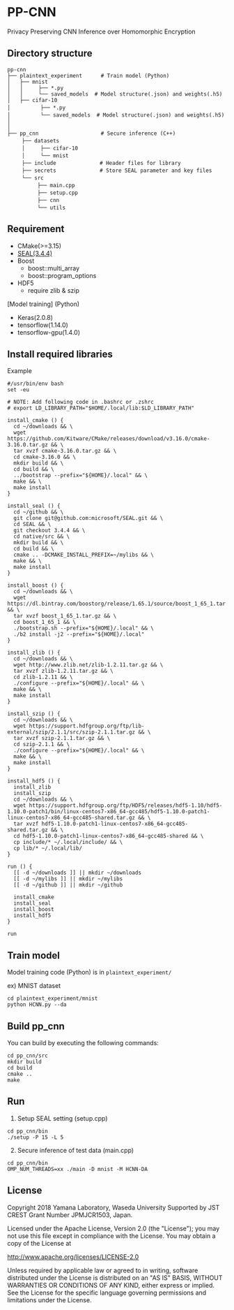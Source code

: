 # PP-CNN
Privacy Preserving CNN Inference over Homomorphic Encryption

## Directory structure
```
pp-cnn
├── plaintext_experiment      # Train model (Python)
│   ├── mnist
│   │     ├── *.py
│   │     └── saved_models  # Model structure(.json) and weights(.h5)
│   ├── cifar-10
│   　     ├── *.py
│   　     └── saved_models  # Model structure(.json) and weights(.h5)
│
│
├── pp_cnn                    # Secure inference (C++)
　   ├── datasets
　   │     ├── cifar-10
　   │     └── mnist
　   ├── include              # Header files for library
　   ├── secrets              # Store SEAL parameter and key files
　   └── src
　        ├── main.cpp
　        ├── setup.cpp
　        ├── cnn
　        └── utils
```

## Requirement
- CMake(>=3.15)
- [SEAL(3.4.4)](https://github.com/microsoft/SEAL/tree/3.4.4)
- Boost
  - boost::multi_array
  - boost::program_options
- HDF5
  - require zlib & szip

[Model training] (Python)
- Keras(2.0.8)
- tensorflow(1.14.0)
- tensorflow-gpu(1.4.0)

## Install required libraries
Example
```
#/usr/bin/env bash
set -eu

# NOTE: Add following code in .bashrc or .zshrc
# export LD_LIBRARY_PATH="$HOME/.local/lib:$LD_LIBRARY_PATH"

install_cmake () {
  cd ~/downloads && \
  wget https://github.com/Kitware/CMake/releases/download/v3.16.0/cmake-3.16.0.tar.gz && \
  tar xvzf cmake-3.16.0.tar.gz && \
  cd cmake-3.16.0 && \
  mkdir build && \
  cd build && \
  ../bootstrap --prefix="${HOME}/.local" && \
  make && \
  make install
}

install_seal () {
  cd ~/github && \
  git clone git@github.com:microsoft/SEAL.git && \
  cd SEAL && \
  git checkout 3.4.4 && \
  cd native/src && \
  mkdir build && \
  cd build && \
  cmake .. -DCMAKE_INSTALL_PREFIX=~/mylibs && \
  make && \
  make install
}

install_boost () {
  cd ~/downloads && \
  wget https://dl.bintray.com/boostorg/release/1.65.1/source/boost_1_65_1.tar.gz && \
  tar xvzf boost_1_65_1.tar.gz && \
  cd boost_1_65_1 && \
  ./bootstrap.sh --prefix="${HOME}/.local" && \
  ./b2 install -j2 --prefix="${HOME}/.local"
}

install_zlib () {
  cd ~/downloads && \
  wget http://www.zlib.net/zlib-1.2.11.tar.gz && \
  tar xvzf zlib-1.2.11.tar.gz && \
  cd zlib-1.2.11 && \
  ./configure --prefix="${HOME}/.local" && \
  make && \
  make install
}

install_szip () {
  cd ~/downloads && \
  wget https://support.hdfgroup.org/ftp/lib-external/szip/2.1.1/src/szip-2.1.1.tar.gz && \
  tar xvzf szip-2.1.1.tar.gz && \
  cd szip-2.1.1 && \
  ./configure --prefix="${HOME}/.local" && \
  make && \
  make install
}

install_hdf5 () {
  install_zlib
  install_szip
  cd ~/downloads && \
  wget https://support.hdfgroup.org/ftp/HDF5/releases/hdf5-1.10/hdf5-1.10.0-patch1/bin/linux-centos7-x86_64-gcc485/hdf5-1.10.0-patch1-linux-centos7-x86_64-gcc485-shared.tar.gz && \
  tar xvzf hdf5-1.10.0-patch1-linux-centos7-x86_64-gcc485-shared.tar.gz && \
  cd hdf5-1.10.0-patch1-linux-centos7-x86_64-gcc485-shared && \
  cp include/* ~/.local/include/ && \
  cp lib/* ~/.local/lib/
}

run () {
  [[ -d ~/downloads ]] || mkdir ~/downloads
  [[ -d ~/mylibs ]] || mkdir ~/mylibs
  [[ -d ~/github ]] || mkdir ~/github

  install_cmake
  install_seal
  install_boost
  install_hdf5
}

run
```

## Train model
Model training code (Python) is in `plaintext_experiment/`

ex) MNIST dataset
```
cd plaintext_experiment/mnist
python HCNN.py --da
```

## Build pp_cnn
You can build by executing the following commands:
```
cd pp_cnn/src
mkdir build
cd build
cmake ..
make
```

## Run
1. Setup SEAL setting (setup.cpp)
```
cd pp_cnn/bin
./setup -P 15 -L 5
```
2. Secure inference of test data (main.cpp)
```
cd pp_cnn/bin
OMP_NUM_THREADS=xx ./main -D mnist -M HCNN-DA
```

## License
Copyright 2018 Yamana Laboratory, Waseda University Supported by JST CREST Grant Number JPMJCR1503, Japan.

Licensed under the Apache License, Version 2.0 (the "License"); you may not use this file except in compliance with the License. You may obtain a copy of the License at

http://www.apache.org/licenses/LICENSE-2.0

Unless required by applicable law or agreed to in writing, software distributed under the License is distributed on an "AS IS" BASIS, WITHOUT WARRANTIES OR CONDITIONS OF ANY KIND, either express or implied. See the License for the specific language governing permissions and limitations under the License.
